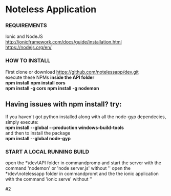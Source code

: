# Noteless Application

### REQUIREMENTS
Ionic and NodeJS<br>
http://ionicframework.com/docs/guide/installation.html <br>
https://nodejs.org/en/

### HOW TO INSTALL
First clone or download https://github.com/notelessapp/dev.git <br>
execute these NPMs <strong>inside the API folder</strong><br>
<strong>npm install</strong>
<strong>npm install cors</strong><br>
<strong>npm install -g cors</strong>
<strong>npm install -g nodemon</strong>

## Having issues with npm install? try:<br>
If you haven't got python installed along with all the node-gyp dependecies, simply execute:<br>
<strong>npm install --global --production windows-build-tools</strong><br>
and then to install the package<br>
<strong>npm install --global node-gyp</strong>


### START A LOCAL RUNNING BUILD
open the *\dev\API folder in commandpromp and start the server with the command 'nodemon' or 'node server.js' without ''
open the *\dev\notelessapp folder in commandpromt  and the the ionic application with the command 'ionic serve' without ''

#2
